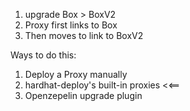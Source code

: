 1. upgrade Box > BoxV2
2. Proxy first links to Box
3. Then moves to link to BoxV2

Ways to do this:

1. Deploy a Proxy manually
2. hardhat-deploy's built-in proxies <<==
3. Openzepelin upgrade plugin
